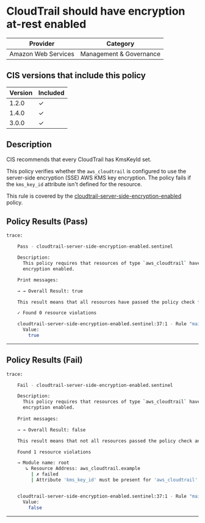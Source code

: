 # CloudTrail should have encryption at-rest enabled

| Provider            | Category                |
|---------------------|-------------------------|
| Amazon Web Services | Management & Governance |

## CIS versions that include this policy

| Version | Included |
|---------|----------|
| 1.2.0   | &check;  |
| 1.4.0   | &check;  |
| 3.0.0   | &check;  |

## Description

CIS recommends that every CloudTrail has KmsKeyId set. 

This policy verifies whether the `aws_cloudtrail` is configured to use the server-side encryption (SSE) AWS KMS key encryption. 
The policy fails if the `kms_key_id` attribute isn't defined for the resource.

This rule is covered by the [cloudtrail-server-side-encryption-enabled](https://github.com/hashicorp/policy-library-CIS-Policy-Set-for-AWS-Terraform/blob/main/policies/cloudtrail/cloudtrail-server-side-encryption-enabled.sentinel) policy.

## Policy Results (Pass)
```bash
trace:

    Pass - cloudtrail-server-side-encryption-enabled.sentinel

    Description:
      This policy requires that resources of type `aws_cloudtrail` have server-side
      encryption enabled.

    Print messages:

    → → Overall Result: true

    This result means that all resources have passed the policy check for the policy cloudtrail-server-side-encryption-enabled.

    ✓ Found 0 resource violations

    cloudtrail-server-side-encryption-enabled.sentinel:37:1 - Rule "main"
      Value:
        true
```

---

## Policy Results (Fail)
```bash
trace:

    Fail - cloudtrail-server-side-encryption-enabled.sentinel

    Description:
      This policy requires that resources of type `aws_cloudtrail` have server-side
      encryption enabled.
      
    Print messages:

    → → Overall Result: false

    This result means that not all resources passed the policy check and the protected behavior is not allowed for the policy cloudtrail-server-side-encryption-enabled.

    Found 1 resource violations

    → Module name: root
       ↳ Resource Address: aws_cloudtrail.example
         | ✗ failed
         | Attribute 'kms_key_id' must be present for 'aws_cloudtrail' resources. Refer to https://docs.aws.amazon.com/securityhub/latest/userguide/cloudtrail-controls.html#cloudtrail-2 for more details.


    cloudtrail-server-side-encryption-enabled.sentinel:37:1 - Rule "main"
      Value:
        false

```

---